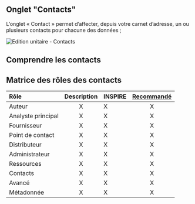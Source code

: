 ## Onglet "Contacts"

L’onglet « Contact » permet d’affecter, depuis votre carnet d’adresse, un ou plusieurs contacts pour chacune des données ;

![Edition unitaire - Contacts](/fr/images/inv_edit_one_contacts.png "L'édition unitaire - onglet Contacts")


## Comprendre les contacts

## Matrice des rôles des contacts

| Rôle               | Description | INSPIRE | [Recommandé](http://georezo.net/wiki/main/donnees/inspire/aide_a_la_saisie_des_metadonnees_inspire#organisations_responsables_de_l_etablissement_de_la_gestion_de_la_maintenance_et_de_la_diffusion_des_series_et_services_de_donnees_geographiques) |
|:-------------------|:-----------:|:--------|:----------:|
| Auteur             | X           | X       | X          |
| Analyste principal | X           | X       | X          |
| Fournisseur        | X           | X       | X          |
| Point de contact   | X           | X       | X          |
| Distributeur       | X           | X       | X          |
| Administrateur     | X           | X       | X          |
| Ressources         | X           | X       | X          |
| Contacts           | X           | X       | X          |
| Avancé             | X           | X       | X          |
| Métadonnée         | X           | X       | X          |

